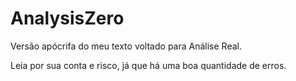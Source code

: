 # AnalysisZero
Versão apócrifa do meu texto voltado para Análise Real.

Leia por sua conta e risco, já que há uma boa quantidade de erros.
